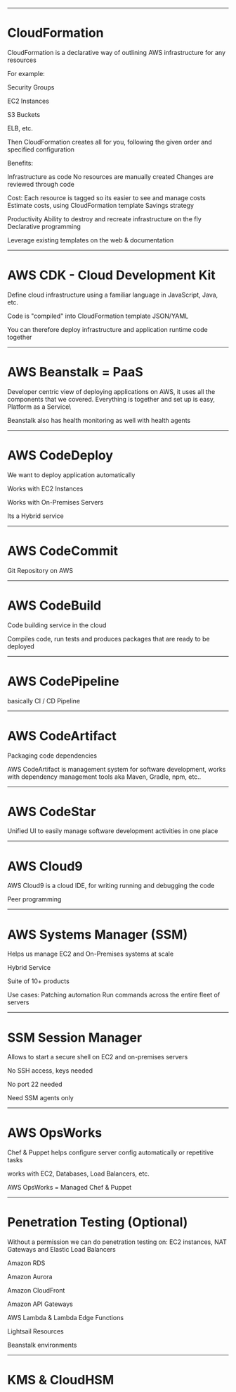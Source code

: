 <hr>

# CloudFormation

CloudFormation is a declarative way of outlining AWS infrastructure for any resources

For example:

Security Groups

EC2 Instances

S3 Buckets

ELB, etc.

Then CloudFormation creates all for you, following the given order and specified configuration

Benefits:

Infrastructure as code
	No resources are manually created
	Changes are reviewed through code

Cost:
	Each resource is tagged so its easier to see and manage costs
	Estimate costs, using CloudFormation template
	Savings strategy

Productivity
	Ability to destroy and recreate infrastructure on the fly
	Declarative programming

Leverage existing templates on the web & documentation

---
# AWS CDK - Cloud Development Kit

Define cloud infrastructure using a familiar language in JavaScript, Java, etc.

Code is "compiled" into CloudFormation template JSON/YAML

You can therefore deploy infrastructure and application runtime code together

---
# AWS Beanstalk = PaaS

Developer centric view of deploying applications on AWS, it uses all the components that we covered. Everything is together and set up is easy, Platform as a Service\

Beanstalk also has health monitoring as well with health agents

---
# AWS CodeDeploy

We want to deploy application automatically

Works with EC2 Instances

Works with On-Premises Servers

Its a Hybrid service

---
# AWS CodeCommit

Git Repository on AWS

---
# AWS CodeBuild

Code building service in the cloud

Compiles code, run tests and produces packages that are ready to be deployed

---
# AWS CodePipeline

basically CI / CD Pipeline

---
# AWS CodeArtifact

Packaging code dependencies

AWS CodeArtifact is management system for software development, works with dependency management tools aka Maven, Gradle, npm, etc..

---
# AWS CodeStar

Unified UI to easily manage software development activities in one place

---
# AWS Cloud9

AWS Cloud9 is a cloud IDE, for writing running and debugging the code

Peer programming

---
# AWS Systems Manager (SSM)

Helps us manage EC2 and On-Premises systems at scale

Hybrid Service

Suite of 10+ products

Use cases:
	Patching automation
	Run commands across the entire fleet of servers 

---
# SSM Session Manager

Allows to start a secure shell on EC2 and on-premises servers

No SSH access, keys needed

No port 22 needed

Need SSM agents only

---
# AWS OpsWorks

Chef & Puppet helps configure server config automatically or repetitive tasks

works with EC2, Databases, Load Balancers, etc.

AWS OpsWorks = Managed Chef & Puppet

---
# Penetration Testing (Optional)

Without a permission we can do penetration testing on: EC2 instances, NAT Gateways and Elastic Load Balancers

Amazon RDS

Amazon Aurora

Amazon CloudFront

Amazon API Gateways

AWS Lambda & Lambda Edge Functions

Lightsail Resources

Beanstalk environments

---
# KMS & CloudHSM